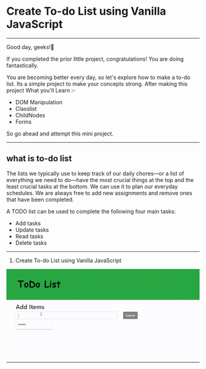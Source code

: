 # Create To-do List using Vanilla JavaScript

<hr>

Good day, geeks!👋

If you completed the prior little project, congratulations! You are doing fantastically.

You are becoming better every day, so let's explore how to make a to-do list. Its a simple project to make your concepts strong.
After making this project What you'll Learn :-

 - DOM Manipulation
 - Classlist
 - ChildNodes
 - Forms

 So go ahead and attempt this mini project.

<hr>

## what is to-do list

The lists we typically use to keep track of our daily chores—or a list of everything we need to do—have the most crucial things at the top and the least crucial tasks at the bottom. 
We can use it to plan our everyday schedules. We are always free to add new assignments and remove ones that have been completed. 

A TODO list can be used to complete the following four main tasks:

- Add tasks
- Update tasks
- Read tasks
- Delete tasks

<hr>

1. Create To-do List using Vanilla JavaScript


![](./images/to-do-list.gif)

<hr>

